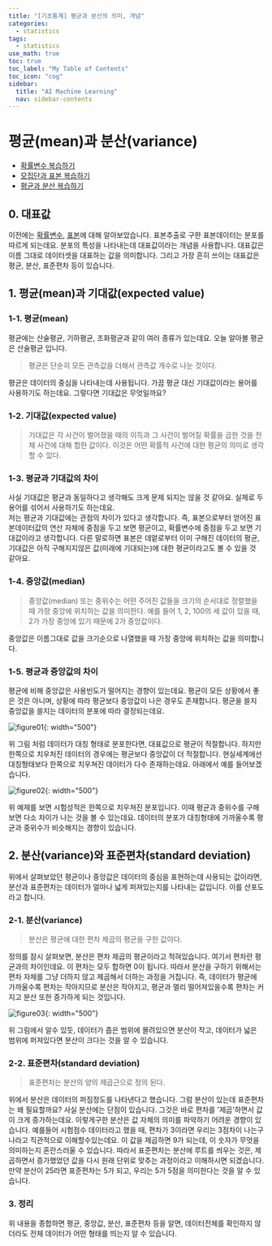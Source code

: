```yaml
---
title: "[기초통계] 평균과 분산의 의미, 개념" 
categories:
  - statistics
tags:
  - statistics
use_math: true
toc: true
toc_label: "My Table of Contents"
toc_icon: "cog"
sidebar:
  title: "AI Machine Learning"
  nav: sidebar-contents
---
```


# 평균(mean)과 분산(variance)

* [확률변수 복습하기](https://losskatsu.github.io/statistics/random-variable/)
* [모집단과 표본 복습하기](https://losskatsu.github.io/statistics/population-sample/)
* [평균과 분산 복습하기](https://losskatsu.github.io/statistics/mean-vairance/)


## 0. 대표값

이전에는 [확률변수](https://losskatsu.github.io/statistics/random-variable/), 
[표본](https://losskatsu.github.io/statistics/population-sample/)에 대해 알아보았습니다. 
표본추출로 구한 표본데이터는 분포를 따르게 되는데요. 
분포의 특성을 나타내는데 대표값이라는 개념을 사용합니다. 
대표값은 이름 그대로 데이터셋을 대표하는 값을 의미합니다. 
그리고 가장 흔히 쓰이는 대표값은 평균, 분산, 표준편차 등이 있습니다. 

## 1. 평균(mean)과 기대값(expected value)

### 1-1. 평균(mean)

평균에는 산술평균, 기하평균, 조화평균과 같이 여러 종류가 있는데요. 오늘 알아볼 평균은 산술평균 입니다. 

> 평균은 단순히 모든 관측값을 더해서 관측값 개수로 나눈 것이다. 

평균은 데이터의 중심을 나타내는데 사용됩니다. 가끔 평균 대신 기대값이라는 용어를 사용하기도 하는데요. 그렇다면 기대값은 무엇일까요?

### 1-2. 기대값(expected value) 

> 기대값은 각 사건이 벌어졌을 때의 이득과 그 사건이 벌어질 확률을 곱한 것을 전체 사건에 대해 합한 값이다. 이것은 어떤 확률적 사건에 대한 평균의 의미로 생각할 수 있다. 


### 1-3. 평균과 기대값의 차이

사실 기대값은 평균과 동일하다고 생각해도 크게 문제 되지는 않을 것 같아요. 
실제로 두 용어를 섞어서 사용하기도 하는데요.  
저는 평균과 기대값에는 관점의 차이가 있다고 생각합니다. 
즉, 표본으로부터 얻어진 표본데이터값의 연산 자체에 중점을 두고 보면 평균이고, 
확률변수에 중점을 두고 보면 기대값이라고 생각합니다. 
다른 말로하면 표본은 데엍로부터 이미 구해진 데이터의 평균, 
기대값은 아직 구해지지않은 값(미래에 기대되는)에 대한 평균이라고도 볼 수 있을 것 같아요. 

### 1-4. 중앙값(median)

> 중앙값(median) 또는 중위수는 어떤 주어진 값들을 크기의 순서대로 정렬했을 때 가장 중앙에 위치하는 값을 의미한다. 예를 들어 1, 2, 100의 세 값이 있을 때, 2가 가장 중앙에 있기 때문에 2가 중앙값이다. 

중앙값은 이름그대로 값을 크기순으로 나열했을 때 가장 중앙에 위치하는 값을 의미합니다. 

### 1-5. 평균과 중앙값의 차이

평균에 비해 중앙값은 사용빈도가 떨어지는 경향이 있는데요. 
평균이 모든 상황에서 좋은 것은 아니며, 상황에 따라 평균보다 중앙값이 나은 경우도 존재합니다. 
평균을 쓸지 중앙값을 쓸지는 데이터의 분포에 따라 결정되는데요.

![figure01](/assets/images/statistics/mean-variance/mean_median01.jpg){: width="500"}

위 그림 처럼 데이터가 대칭 형태로 분포한다면, 대표값으로 평균이 적절합니다. 
하지만 한쪽으로 치우처진 데이터의 경우에는 평균보다 중앙값이 더 적절합니다. 
현실세계에선 대칭형태보다 한쪽으로 치우쳐진 데이터가 다수 존재하는데요. 
아래에서 예를 들어보겠습니다. 

![figure02](/assets/images/statistics/mean-variance/mean_median02.jpg){: width="500"}

위 예제를 보면 시험성적은 한쪽으로 치우쳐진 분포입니다. 
이때 평균과 중위수를 구해보면 다소 차이가 나는 것을 볼 수 있는데요. 
데이터의 분포가 대칭형태에 가까울수록 평균과 중위수가 비슷해지는 경향이 있습니다. 


## 2. 분산(variance)와 표준편차(standard deviation)

위에서 살펴보았던 평균이나 중앙값은 데이터의 중심을 표현하는데 사용되는 값이라면, 
분산과 표준편차는 데이터가 얼마나 넓게 퍼져있는지를 나타내는 값입니다. 
이를 산포도라고 합니다. 

### 2-1. 분산(variance)

> 분산은 평균에 대한 편차 제곱의 평균을 구한 값이다.

정의를 잠시 살펴보면, 분산은 편차 제곱의 평균이라고 적혀있습니다. 
여기서 편차란 평균과의 차이인데요. 
이 편차는 모두 합하면 0이 됩니다. 따라서 분산을 구하기 위해서는 편차 자체를 그냥 더하지 않고 제곱해서 더하는 과정을 거칩니다. 
즉, 데이터가 평균에 가까울수록 편차는 작아지므로 분산은 작아지고, 
평균과 멀리 떨어져있을수록 편차는 커지고 분산 또한 증가하게 되는 것입니다. 

![figure03](/assets/images/statistics/mean-variance/mean_median03.jpg){: width="500"}

위 그림에서 알수 있듯, 데이터가 좁은 범위에 몰려있으면 분산이 작고, 
데이터가 넓은 범위에 퍼져있다면 분산이 크다는 것을 알 수 있습니다. 

### 2-2. 표준편차(standard deviation)

> 표준편차는 분산의 양의 제곱근으로 정의 된다.

위에서 분산은 데이터의 퍼짐정도를 나타낸다고 했습니다. 
그럼 분산이 있는데 표준편차는 왜 필요할까요? 
사실 분산에는 단점이 있습니다. 
그것은 바로 편차를 '제곱'하면서 값이 크게 증가하는데요. 
이렇게구한 분산은 값 자체의 의미를 파악하기 어려운 경향이 있습니다. 
예를들어 시험점수 데이터라고 했을 때, 편차가 3이라면 우리는 3점차이 나는구나라고 직관적으로 이해할수있는데요. 
이 값을 제곱하면 9가 되는데, 이 숫자가 무엇을 의미하는지 혼란스러울 수 있습니다. 
따라서 표준편차는 분산에 루트를 씌우는 것은, 제곱하면서 증가했었던 값을 다시 원래 단위로 맞추는 과정이라고 이해하시면 되겠습니다. 
만약 분산이 25라면 표준편차는 5가 되고, 우리는 5가 5점을 의미한다는 것을 알 수 있습니다. 

### 3. 정리

위 내용을 종합하면 평균, 중앙값, 분산, 표준편차 등을 알면, 
데이터전체를 확인하지 않더라도 전체 데이터가 어떤 형태를 띄는지 알 수 있습니다. 
